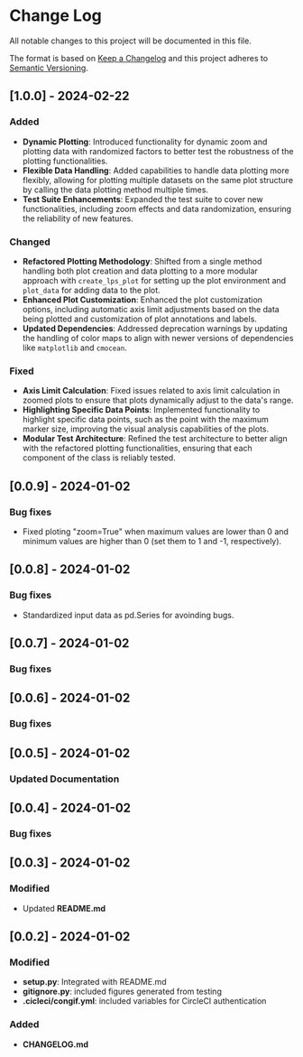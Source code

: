 # Change Log

All notable changes to this project will be documented in this file.

The format is based on [Keep a Changelog](http://keepachangelog.com/)
and this project adheres to [Semantic Versioning](http://semver.org/).


## [1.0.0] - 2024-02-22

### Added
- **Dynamic Plotting**: Introduced functionality for dynamic zoom and plotting data with randomized factors to better test the robustness of the plotting functionalities.
- **Flexible Data Handling**: Added capabilities to handle data plotting more flexibly, allowing for plotting multiple datasets on the same plot structure by calling the data plotting method multiple times.
- **Test Suite Enhancements**: Expanded the test suite to cover new functionalities, including zoom effects and data randomization, ensuring the reliability of new features.

### Changed
- **Refactored Plotting Methodology**: Shifted from a single method handling both plot creation and data plotting to a more modular approach with `create_lps_plot` for setting up the plot environment and `plot_data` for adding data to the plot.
- **Enhanced Plot Customization**: Enhanced the plot customization options, including automatic axis limit adjustments based on the data being plotted and customization of plot annotations and labels.
- **Updated Dependencies**: Addressed deprecation warnings by updating the handling of color maps to align with newer versions of dependencies like `matplotlib` and `cmocean`.

### Fixed
- **Axis Limit Calculation**: Fixed issues related to axis limit calculation in zoomed plots to ensure that plots dynamically adjust to the data's range.
- **Highlighting Specific Data Points**: Implemented functionality to highlight specific data points, such as the point with the maximum marker size, improving the visual analysis capabilities of the plots.
- **Modular Test Architecture**: Refined the test architecture to better align with the refactored plotting functionalities, ensuring that each component of the class is reliably tested.


## [0.0.9] - 2024-01-02

### Bug fixes

- Fixed ploting "zoom=True" when maximum values are lower than 0 and minimum values are higher than 0 (set them to 1 and -1, respectively).

## [0.0.8] - 2024-01-02

### Bug fixes

- Standardized input data as pd.Series for avoinding bugs.

## [0.0.7] - 2024-01-02

### Bug fixes

## [0.0.6] - 2024-01-02

### Bug fixes

## [0.0.5] - 2024-01-02

### Updated Documentation

## [0.0.4] - 2024-01-02

### Bug fixes

## [0.0.3] - 2024-01-02

### Modified

- Updated **README.md**

## [0.0.2] - 2024-01-02

### Modified

- **setup.py**: Integrated with README.md
- **gitignore.py**: included figures generated from testing 
- **.cicleci/congif.yml**: included variables for CircleCI authentication

### Added

- **CHANGELOG.md**